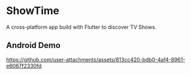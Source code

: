 # ShowTime

A cross-platform app build with Flutter to discover TV Shows.

## Android Demo
https://github.com/user-attachments/assets/813cc420-bdb0-4af4-8961-e6067f2330fd

